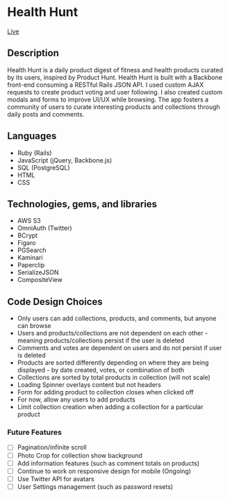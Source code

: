 # Health Hunt

[Live](http://www.healthhunt.us/)


## Description

Health Hunt is a daily product digest of fitness and health products curated by its users, inspired by Product Hunt. Health Hunt is built with a Backbone front-end consuming a RESTful Rails JSON API. I used custom AJAX requests to create product voting and user following. I also created custom modals and forms to improve UI/UX while browsing. The app fosters a community of users to curate interesting products and collections through daily posts and comments.

## Languages

* Ruby (Rails)
* JavaScript (jQuery, Backbone.js)
* SQL (PostgreSQL)
* HTML
* CSS

## Technologies, gems, and libraries

* AWS S3
* OmniAuth (Twitter)
* BCrypt
* Figaro
* PGSearch
* Kaminari
* Paperclip
* SerializeJSON
* CompositeView

## Code Design Choices

* Only users can add collections, products, and comments, but anyone can browse
* Users and products/collections are not dependent on each other - meaning products/collections persist if the user is deleted
* Comments and votes are dependent on users and do not persist if user is deleted
* Products are sorted differently depending on where they are being displayed - by date created, votes, or combination of both
* Collections are sorted by total products in collection (will not scale)
* Loading Spinner overlays content but not headers
* Form for adding product to collection closes when clicked off
* For now, allow any users to add products
* Limit collection creation when adding a collection for a particular product

### Future Features

- [ ] Pagination/infinite scroll
- [ ] Photo Crop for collection show background
- [ ] Add information features (such as comment totals on products)
- [ ] Continue to work on responsive design for mobile (Ongoing)
- [ ] Use Twitter API for avatars
- [ ] User Settings management (such as password resets)
